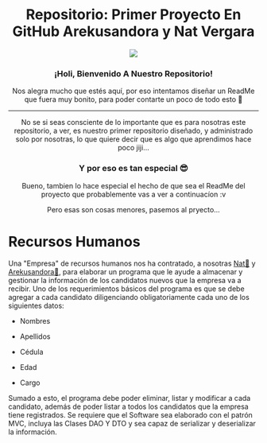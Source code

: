<p align="center">
<h1 align="center">Repositorio: Primer Proyecto En GitHub Arekusandora y Nat Vergara</h1>
<div align="center"><img src="https://i.pinimg.com/564x/7d/a2/ab/7da2abca1de4d6219dee0d9407f67e9b.jpg"></div>
</p>
<p align="center">
<h3 align="center">¡Holi, Bienvenido A Nuestro Repositorio!</h3>
</p>
<p align="center">Nos alegra mucho que estés aquí, por eso intentamos diseñar un ReadMe que fuera muy bonito, para poder contarte un poco de todo esto 🖤</p>

------------------------------------------------------------------------------------------------------------------------------------------------------------------------

<p align="center">No se si seas consciente de lo importante que es para nosotras este repositorio, a ver, es nuestro primer repositorio diseñado, y administrado solo por nosotras, lo que quiere decir que es algo que aprendimos hace poco jiji...</p>

<h3 align="center">Y por eso es tan especial 😎</h3>

<p align="center">Bueno, tambien lo hace especial el hecho de que sea el ReadMe del proyecto que probablemente vas a ver a continuacíon :v</p>
<p align="center">Pero esas son cosas menores, pasemos al pryecto...</p>


# Recursos Humanos

Una "Empresa" de recursos humanos nos ha contratado, a nosotras [Nat💙](https://github.com/NatVerB) y [Arekusandora🧛](https://github.com/ArekuInBlueee), para elaborar un programa que le ayude a almacenar y gestionar la información de los candidatos nuevos que la empresa va a recibir. Uno de los requerimientos básicos del programa es que se debe agregar a cada candidato diligenciando obligatoriamente cada uno de los siguientes datos:

 - Nombres

 - Apellidos

 - Cédula

 - Edad

 - Cargo

Sumado a esto, el programa debe poder eliminar, listar y modificar a cada candidato, además de poder listar a todos los candidatos que la empresa tiene registrados. Se requiere que el Software sea elaborado con el patrón MVC, incluya las Clases DAO Y DTO y sea capaz de serializar y deserializar la información.




